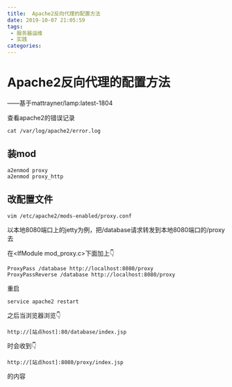```yaml
---
title:  Apache2反向代理的配置方法
date: 2019-10-07 21:05:59
tags: 
 - 服务器运维
 - 实践
categories: 
---
```

# Apache2反向代理的配置方法

——基于mattrayner/lamp:latest-1804

查看apache2的错误记录

    cat /var/log/apache2/error.log

## 装mod

    a2enmod proxy
    a2enmod proxy_http

## 改配置文件

    vim /etc/apache2/mods-enabled/proxy.conf

以本地8080端口上的jetty为例，把/database请求转发到本地8080端口的/proxy去

在\<IfModule mod_proxy.c>下面加上👇

    ProxyPass /database http://localhost:8080/proxy
    ProxyPassReverse /database http://localhost:8080/proxy

重启

    service apache2 restart

之后当浏览器浏览👇

    http://[站点host]:80/database/index.jsp

时会收到👇

    http://[站点host]:8080/proxy/index.jsp

的内容